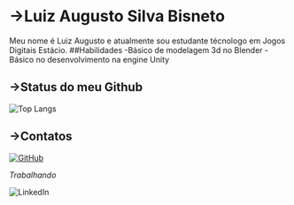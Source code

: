 # →Luiz Augusto Silva Bisneto 
Meu nome é Luiz Augusto e atualmente sou estudante técnologo em Jogos Digitais Estácio.
##Habilidades
-Básico de modelagem 3d no Blender
-Básico no desenvolvimento na engine Unity

## →Status do meu Github
![Top Langs](https://github-readme-stats-git-masterrstaa-rickstaa.vercel.app/api/top-langs/?username=LaugustoSB&bg_color=000000&border_color=3cff00&title_color=3cff00&text_color=FFFFFF)

## →Contatos

[![GitHub](https://img.shields.io/badge/-GitHub-333333?style=for-the-badge&logo=github&logoColor=white)](https://github.com/LauugustoSB)

*Trabalhando*

![LinkedIn](https://img.shields.io/badge/-LinkedIn-0e76a8?style=for-the-badge&logo=linkedin&logoColor=white)

